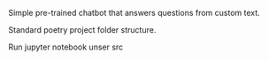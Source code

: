 Simple pre-trained chatbot that answers questions from custom text. 

Standard poetry project folder structure. 

Run jupyter notebook unser src
